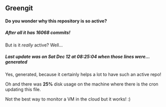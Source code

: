 ## Greengit

#### Do you wonder why this repository is so active?

##### After all it has 16068 commits!

But is it *really* active? Well...

##### Last update was on Sat Dec 12 at 08:25:04 when those lines were... generated

Yes, generated, because it certainly helps a lot to have such an active repo!

Oh and there was **25%** disk usage on the machine
where there is the cron updating this file.

Not the best way to monitor a VM in the cloud but it works! :)
